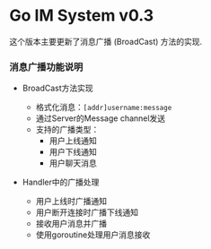 # Go IM System v0.3
这个版本主要更新了消息广播 (BroadCast) 方法的实现. 
### 消息广播功能说明
- BroadCast方法实现
  - 格式化消息：`[addr]username:message`
  - 通过Server的Message channel发送
  - 支持的广播类型：
    - 用户上线通知
    - 用户下线通知
    - 用户聊天消息

- Handler中的广播处理
  - 用户上线时广播通知
  - 用户断开连接时广播下线通知
  - 接收用户消息并广播
  - 使用goroutine处理用户消息接收
